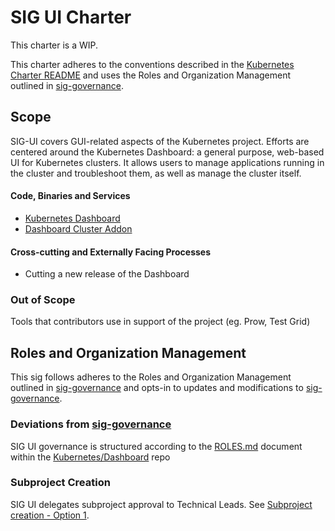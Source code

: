 # SIG UI Charter

This charter is a WIP.

This charter adheres to the conventions described in the [Kubernetes Charter README] and uses the Roles and Organization Management outlined in [sig-governance].

## Scope

SIG-UI covers GUI-related aspects of the Kubernetes project. Efforts are centered around the Kubernetes Dashboard: a general purpose, web-based UI for Kubernetes clusters. It allows users to manage applications running in the cluster and troubleshoot them, as well as manage the cluster itself.

#### Code, Binaries and Services

- [Kubernetes Dashboard](https://github.com/kubernetes/dashboard)
- [Dashboard Cluster Addon](https://github.com/kubernetes/kubernetes/tree/master/cluster/addons/dashboard)

#### Cross-cutting and Externally Facing Processes

- Cutting a new release of the Dashboard

### Out of Scope

Tools that contributors use in support of the project (eg. Prow, Test Grid)

## Roles and Organization Management

This sig follows adheres to the Roles and Organization Management outlined in [sig-governance] and opts-in to updates and modifications to [sig-governance].

### Deviations from [sig-governance]

SIG UI governance is structured according to the [ROLES.md] document within the [Kubernetes/Dashboard] repo

### Subproject Creation

SIG UI delegates subproject approval to Technical Leads. See [Subproject creation - Option 1].

[sig-governance]: https://github.com/kubernetes/community/blob/master/committee-steering/governance/sig-governance.md
[sigs.yaml]: https://github.com/kubernetes/community/blob/master/sigs.yaml
[Kubernetes Charter README]: https://github.com/kubernetes/community/blob/master/committee-steering/governance/README.md
[Subproject creation - Option 1]: https://github.com/kubernetes/community/blob/master/committee-steering/governance/sig-governance.md#subproject-creation
[Kubernetes/Dashboard]: https://github.com/kubernetes/dashboard
[ROLES.md]: https://github.com/kubernetes/dashboard/blob/master/ROLES.md
